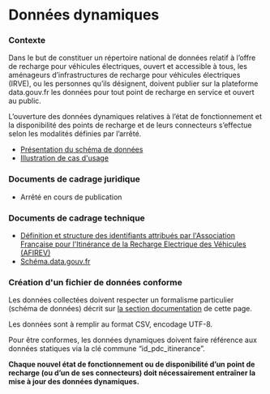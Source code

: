 # Données dynamiques

### Contexte

Dans le but de constituer un répertoire national de données relatif à l’offre de recharge pour véhicules électriques, ouvert et accessible à tous, les aménageurs d’infrastructures de recharge pour véhicules électriques (IRVE), ou les personnes qu’ils désignent, doivent publier sur la plateforme data.gouv.fr les données pour tout point de recharge en service et ouvert au public.&#x20;

L’ouverture des données dynamiques relatives à l’état de fonctionnement et la disponibilité des points de recharge et de leurs connecteurs s’effectue selon les modalités définies par l’arrêté.&#x20;

* [Présentation du schéma de données](https://doc.transport.data.gouv.fr/producteurs/infrastructures-de-recharge-de-vehicules-electriques-irve/donnees-dynamiques/presentation-du-schema)
* [Illustration de cas d'usage](https://doc.transport.data.gouv.fr/producteurs/infrastructures-de-recharge-de-vehicules-electriques-irve/donnees-dynamiques/cas-dusage)

### Documents de cadrage juridique

* Arrêté en cours de publication

### Documents de cadrage technique

* [Définition et structure des identifiants attribués par l'Association Française pour l'Itinérance de la Recharge Electrique des Véhicules (AFIREV)](http://www.afirev.fr/fr/informations-generales/)
* [Schéma.data.gouv.fr](https://schema.data.gouv.fr/etalab/schema-irve/)

### Création d'un fichier de données conforme

Les données collectées doivent respecter un formalisme particulier (schéma de données) décrit sur [la section documentation](https://schema.data.gouv.fr/etalab/schema-irve/latest/documentation.html) de cette page.

Les données sont à remplir au format CSV, encodage UTF-8.

Pour être conformes, les données dynamiques doivent faire référence aux données statiques via la clé commune  “id\_pdc\_itinerance”.&#x20;

**Chaque nouvel état de fonctionnement ou de disponibilité d’un point de recharge (ou d’un de ses connecteurs) doit nécessairement entraîner la mise à jour des données dynamiques.**
